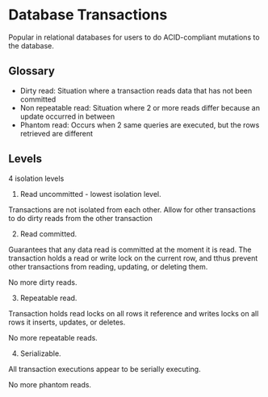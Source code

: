 # Database Transactions

Popular in relational databases for users to do ACID-compliant mutations to the database.

## Glossary

* Dirty read: Situation where a transaction reads data that has not been committed
* Non repeatable read: Situation where 2 or more reads differ because an update occurred in between
* Phantom read: Occurs when 2 same queries are executed, but the rows retrieved are different

## Levels

4 isolation levels

1. Read uncommitted - lowest isolation level.

Transactions are not isolated from each other. Allow for other transactions to do dirty reads from the other transaction

2. Read committed.

Guarantees that any data read is committed at the moment it is read. The transaction holds a read or write lock on the current row, and tthus prevent other transactions from reading, updating, or deleting them.

No more dirty reads.

3. Repeatable read.

Transaction holds read locks on all rows it reference and writes locks on all rows it inserts, updates, or deletes.

No more repeatable reads.

4. Serializable.

All transaction executions appear to be serially executing.

No more phantom reads.
